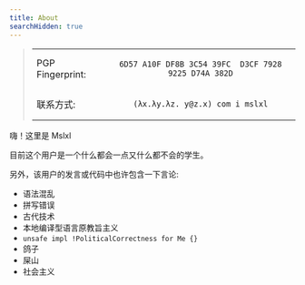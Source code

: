 ```yaml
---
title: About
searchHidden: true
---
```

<blockquote>
<center>
<table>
<tr>
<td>PGP Fingerprint:</td>
<td>
<center>

`6D57 A10F DF8B 3C54 39FC  D3CF 7928 9225 D74A 382D`

</center>
</td>

</tr>
<tr>

<td>
联系方式: 
</td>

<td>
<center>

`(λx.λy.λz. y@z.x) com i mslxl`

</center>
</td>
</tr>
</table>
</center>
</blockquote> 



嗨！这里是 Mslxl

目前这个用户是一个什么都会一点又什么都不会的学生。

另外，该用户的发言或代码中也许包含一下言论:

- 语法混乱
- 拼写错误
- 古代技术
- 本地编译型语言原教旨主义
- `unsafe impl !PoliticalCorrectness for Me {}`
- 鸽子
- 屎山
- 社会主义
